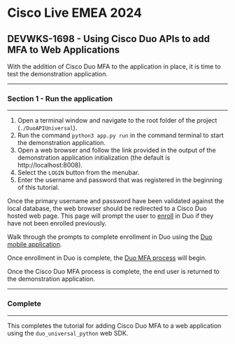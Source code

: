 # Cisco Live EMEA 2024

## DEVWKS-1698 - Using Cisco Duo APIs to add MFA to Web Applications

With the addition of Cisco Duo MFA to the application in place, it is time to test the demonstration application.

---

### Section 1 - Run the application

---

1. Open a terminal window and navigate to the root folder of the project (`./DuoAPIUniversal`).
2. Run the command `python3 app.py run` in the command terminal to start the demonstration application.
3. Open a web browser and follow the link provided in the output of the demonstration application initialization (the
   default is http://localhost:8008).
4. Select the `LOGIN` button from the menubar.
5. Enter the username and password that was registered in the beginning of this tutorial.

Once the primary username and password have been validated against the local database, the web browser should be
redirected to a Cisco Duo hosted web page. This page will prompt the user
to [enroll](https://guide.duo.com/universal-enrollment) in Duo if they have not
been enrolled previously.

Walk through the prompts to complete enrollment in Duo using
the [Duo mobile application](https://duo.com/product/multi-factor-authentication-mfa/duo-mobile-app).

Once enrollment in Duo is complete, the [Duo MFA process](https://guide.duo.com/universal-prompt) will begin.

Once the Cisco Duo MFA process is complete, the end user is returned to the demonstration application.

---

### Complete

---

This completes the tutorial for adding Cisco Duo MFA to a web application using the `duo_universal_python` web SDK.